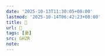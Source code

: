 ```yaml
---
date: '2025-10-13T11:30:05+08:00'
lastmod: '2025-10-14T06:42:23+08:00'
title: 󰤗
url: 󰤗
tags: [憂]
src: GHZR
note:
---
```

